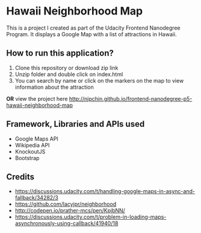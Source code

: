 # Hawaii Neighborhood Map
This is a project I created as part of the Udacity Frontend Nanodegree Program. It displays a Google Map with a list of attractions in Hawaii.

## How to run this application?
1. Clone this repository or download zip link
2. Unzip folder and double click on index.html
3. You can search by name or click on the markers on the map to view information about the attraction

**OR** view the project here http://njpchin.github.io/frontend-nanodegree-p5-hawaii-neighborhood-map


## Framework, Libraries and APIs used
* Google Maps API
* Wikipedia API
* KnockoutJS
* Bootstrap


## Credits
* https://discussions.udacity.com/t/handling-google-maps-in-async-and-fallback/34282/3
* https://github.com/lacyjpr/neighborhood
* http://codepen.io/prather-mcs/pen/KpjbNN/
* https://discussions.udacity.com/t/problem-in-loading-maps-asynchronously-using-callback/41940/18


